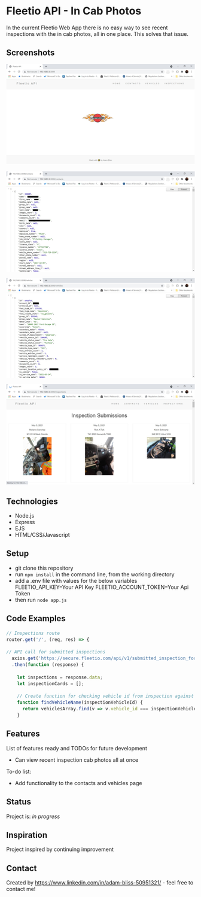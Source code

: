 # Fleetio API - In Cab Photos
In the current Fleetio Web App there is no easy way to see recent inspections with the in cab photos, all in one place. This solves that issue.

## Screenshots

![Home Page](public/images/home.JPG)

![Contacts Page](public/images/contacts.JPG)

![Vehicles Page](public/images/vehicles.JPG)

![Inspections Page](public/images/inspections.JPG)

## Technologies
* Node.js
* Express
* EJS
* HTML/CSS/Javascript

## Setup
* git clone this repository
* run `npm install` in the command line, from the working directory
* add a .env file with values for the below variables
  FLEETIO_API_KEY=Your API Key
  FLEETIO_ACCOUNT_TOKEN=Your Api Token
* then run `node app.js`

## Code Examples

```Javascript
// Inspections route
router.get('/', (req, res) => {

// API call for submitted inspections
  axios.get('https://secure.fleetio.com/api/v1/submitted_inspection_forms', {headers})
  .then(function (response) {

    let inspections = response.data;
    let inspectionCards = [];

    // Create function for checking vehicle id from inspection against vehicles array
    function findVehicleName(inspectionVehicleId) {
      return vehiclesArray.find(v => v.vehicle_id === inspectionVehicleId);
    }
```

## Features
List of features ready and TODOs for future development
* Can view recent inspection cab photos all at once

To-do list:
* Add functionality to the contacts and vehicles page

## Status
Project is: _in progress_

## Inspiration
Project inspired by continuing improvement

## Contact
Created by https://www.linkedin.com/in/adam-bliss-50951321/ - feel free to contact me!
